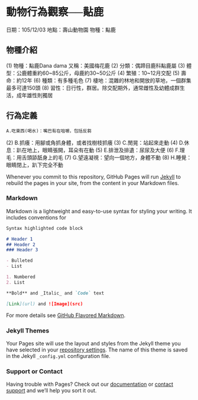 # 動物行為觀察──黇鹿

日期：105/12/03
地點：壽山動物園
物種：黇鹿

## 物種介紹

(1) 物種：黇鹿Dana dama 又稱：美國梅花鹿
(2) 分類：偶蹄目鹿科黇鹿屬
(3) 體型：公鹿體重約60~85公斤，母鹿約30~50公斤
(4) 繁殖：10~12月交配
(5) 壽命：約12年
(6) 種類：有多種毛色
(7) 棲地：混雜的林地和開放的草地，一個群集最多可達150頭
(8) 習性：日行性，群居。除交配期外，通常雌性及幼體成群生活，成年雄性則獨居
## 行為定義
	A.吃東西(喝水)：嘴巴有在咀嚼，包括反芻
(2)	B.抓癢：用腳或角抓身體，或者找樹枝抓癢
(3)	C.閒晃：站起來走動
(4)	D.休息：趴在地上，眼睛張開，耳朵有在動
(5)	E.排泄及排遺：尿尿及大便
(6)	F.理毛：用舌頭舔舐身上的毛
(7)	G.望遠凝視：望向一個地方，身體不動
(8)	H.睡覺：眼睛閉上，趴下完全不動

Whenever you commit to this repository, GitHub Pages will run [Jekyll](https://jekyllrb.com/) to rebuild the pages in your site, from the content in your Markdown files.

### Markdown

Markdown is a lightweight and easy-to-use syntax for styling your writing. It includes conventions for

```markdown
Syntax highlighted code block

# Header 1
## Header 2
### Header 3

- Bulleted
- List

1. Numbered
2. List

**Bold** and _Italic_ and `Code` text

[Link](url) and ![Image](src)
```

For more details see [GitHub Flavored Markdown](https://guides.github.com/features/mastering-markdown/).

### Jekyll Themes

Your Pages site will use the layout and styles from the Jekyll theme you have selected in your [repository settings](https://github.com/Tzu-ching/Tzu-ching/settings). The name of this theme is saved in the Jekyll `_config.yml` configuration file.

### Support or Contact

Having trouble with Pages? Check out our [documentation](https://help.github.com/categories/github-pages-basics/) or [contact support](https://github.com/contact) and we’ll help you sort it out.
